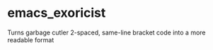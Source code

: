 # emacs_exoricist
Turns garbage cutler 2-spaced, same-line bracket code into a more readable format

